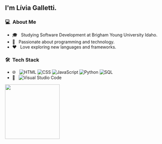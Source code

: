 
<h2>I'm Lívia Galletti.</h2>

<h3> 💻 &nbsp;About Me </h3>
<ul>
<li>🎓 &nbsp; Studying Software Development at Brigham Young University Idaho.</li>
<li>🌟 &nbsp; Passionate about programming and technology.</li>
<li>❤️ &nbsp; Love exploring new languages and frameworks.</li>
</ul>

<h3> 🛠 &nbsp;Tech Stack</h3>
<ul>
<li>🌐 &nbsp;
<img src="https://img.shields.io/badge/-HTML-333333?style=flat&amp;logo=HTML5" alt="HTML">
<img src="https://img.shields.io/badge/-CSS-333333?style=flat&amp;logo=CSS3&amp;logoColor=1572B6" alt="CSS">
<img src="https://img.shields.io/badge/-JavaScript-333333?style=flat&amp;logo=javascript" alt="JavaScript">
<img src="https://img.shields.io/badge/-Python-333333?style=flat&amp;logo=python" alt="Python">
<img src="https://img.shields.io/badge/-SQL-333333?style=flat&amp;logo=mysql" alt="SQL">
</li>
<li>🔧 &nbsp;
<img src="https://img.shields.io/badge/-Visual%20Studio%20Code-333333?style=flat&amp;logo=visual-studio-code&amp;logoColor=007ACC" alt="Visual Studio Code"></li>
</ul>


<a href="https://github.com/liviagalletti">
 <!-- <img height="180em" src="https://github-readme-stats.vercel.app/api?username=liviagalletti&amp;show_icons=true&amp;theme=radical"> -->
  <img height="180em" src="https://github-readme-stats-eight-theta.vercel.app/api/top-langs/?username=liviagalletti&amp;theme=radical&amp;layout=compact&amp;exclude_lang=java+r">
</a>


